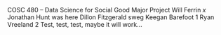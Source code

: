 ﻿COSC 480 – Data Science for Social Good Major Project
Will Ferrin *x*
Jonathan Hunt was here
Dillon Fitzgerald sweg
Keegan Barefoot 1
Ryan Vreeland 2 Test, test, test, maybe it will work...
